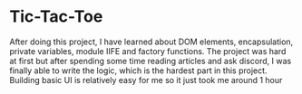 # Tic-Tac-Toe

After doing this project, I have learned about DOM elements, encapsulation, private variables, module IIFE and factory functions. The project was hard at first but after spending some time reading articles and ask discord, I was finally able to write the logic, which is the hardest part in this project. Building basic UI is relatively easy for me so it just took me around 1 hour
